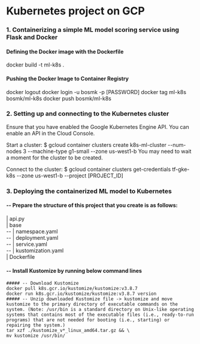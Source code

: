 # Kubernetes project on GCP

### 1. Containerizing a simple ML model scoring service using Flask and Docker

#### Defining the Docker image with the Dockerfile
docker build -t ml-k8s .

#### Pushing the Docker Image to Container Registry
docker logout
docker login -u bosmk -p [PASSWORD]
docker tag ml-k8s bosmk/ml-k8s
docker push bosmk/ml-k8s

### 2. Setting up and connecting to the Kubernetes cluster

Ensure that you have enabled the Google Kubernetes Engine API. You can enable an API in the Cloud Console.

Start a cluster:
$ gcloud container clusters create k8s-ml-cluster --num-nodes 3 --machine-type g1-small --zone us-west1-b
You may need to wait a moment for the cluster to be created.

Connect to the cluster:
$ gcloud container clusters get-credentials tf-gke-k8s --zone us-west1-b --project [PROJECT_ID]


### 3. Deploying the containerized ML model to Kubernetes
#### -- Prepare the structure of this project that you create is as follows:

| api.py \
| base\
      -- | namespace.yaml\
      -- | deployment.yaml\
      -- | service.yaml\
      -- | kustomization.yaml\
| Dockerfile

#### -- Install Kustomize by running below command lines
    ##### -- Download Kustomize
    docker pull k8s.gcr.io/kustomize/kustomize:v3.8.7
    docker run k8s.gcr.io/kustomize/kustomize:v3.8.7 version
    ##### -- Unzip downloaded Kustomize file -> kustomize and move kustomize to the primary directory of executable commands on the system. (Note: /usr/bin is a standard directory on Unix-like operating systems that contains most of the executable files (i.e., ready-to-run programs) that are not needed for booting (i.e., starting) or repairing the system.)
    tar xzf ./kustomize_v*_linux_amd64.tar.gz && \
    mv kustomize /usr/bin/
